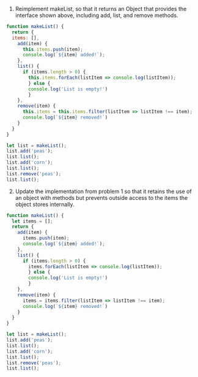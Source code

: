 1. Reimplement makeList, so that it returns an Object that provides the interface shown above, including add, list, and remove methods.

```JavaScript
function makeList() {
  return {
  items: [],
    add(item) {
      this.items.push(item);
      console.log(`${item} added!`);
    },
    list() {
      if (items.length > 0) {
        this.items.forEach(listItem => console.log(listItem));
        } else {
        console.log('List is empty!')
        }
    },
    remove(item) {
      this.items = this.items.filter(listItem => listItem !== item);
      console.log(`${item} removed!`)
    }
  }
}

let list = makeList();
list.add('peas');
list.list();
list.add('corn');
list.list();
list.remove('peas');
list.list();
```

2. Update the implementation from problem 1 so that it retains the use of an object with methods but prevents outside access to the items the object stores internally.
```JavaScript
function makeList() {
  let items = [];
  return {
    add(item) {
      items.push(item);
      console.log(`${item} added!`);
    },
    list() {
      if (items.length > 0) {
        items.forEach(listItem => console.log(listItem));
        } else {
        console.log('List is empty!')
        }
    },
    remove(item) {
      items = items.filter(listItem => listItem !== item);
      console.log(`${item} removed!`)
    }
  }
}

let list = makeList();
list.add('peas');
list.list();
list.add('corn');
list.list();
list.remove('peas');
list.list();
```
